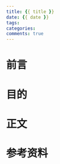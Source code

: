 ```yaml
---
title: {{ title }}
date: {{ date }}
tags:
categories:
comments: true
---
```

# 前言

# 目的

<!-- more -->

# 正文

# 参考资料
